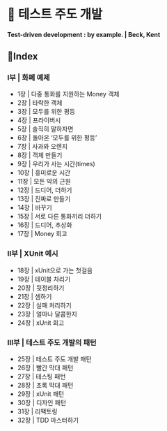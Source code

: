 # 📖 테스트 주도 개발
#### Test-driven development : by example. | Beck, Kent

## 📝Index

### Ⅰ부 | 화폐 예제
- 1장 | 다중 통화를 지원하는 Money 객체
- 2장 | 타락한 객체
- 3장 | 모두를 위한 평등
- 4장 | 프라이버시
- 5장 | 솔직히 말하자면
- 6장 | 돌아온 ‘모두를 위한 평등’
- 7장 | 사과와 오렌지
- 8장 | 객체 만들기
- 9장 | 우리가 사는 시간(times)
- 10장 | 흥미로운 시간
- 11장 | 모든 악의 근원
- 12장 | 드디어, 더하기
- 13장 | 진짜로 만들기
- 14장 | 바꾸기
- 15장 | 서로 다른 통화끼리 더하기
- 16장 | 드디어, 추상화
- 17장 | Money 회고

### Ⅱ부 | XUnit 예시

- 18장 | xUnit으로 가는 첫걸음
- 19장 | 테이블 차리기
- 20장 | 뒷정리하기
- 21장 | 셈하기
- 22장 | 실패 처리하기
- 23장 | 얼마나 달콤한지
- 24장 | xUnit 회고

### Ⅲ부 | 테스트 주도 개발의 패턴

- 25장 | 테스트 주도 개발 패턴
- 26장 | 빨간 막대 패턴
- 27장 | 테스팅 패턴
- 28장 | 초록 막대 패턴
- 29장 | xUnit 패턴
- 30장 | 디자인 패턴
- 31장 | 리팩토링
- 32장 | TDD 마스터하기
